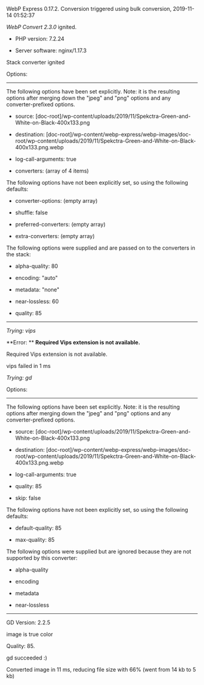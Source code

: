 WebP Express 0.17.2. Conversion triggered using bulk conversion, 2019-11-14 01:52:37

*WebP Convert 2.3.0*  ignited.
- PHP version: 7.2.24
- Server software: nginx/1.17.3

Stack converter ignited

Options:
------------
The following options have been set explicitly. Note: it is the resulting options after merging down the "jpeg" and "png" options and any converter-prefixed options.
- source: [doc-root]/wp-content/uploads/2019/11/Spekctra-Green-and-White-on-Black-400x133.png
- destination: [doc-root]/wp-content/webp-express/webp-images/doc-root/wp-content/uploads/2019/11/Spekctra-Green-and-White-on-Black-400x133.png.webp
- log-call-arguments: true
- converters: (array of 4 items)

The following options have not been explicitly set, so using the following defaults:
- converter-options: (empty array)
- shuffle: false
- preferred-converters: (empty array)
- extra-converters: (empty array)

The following options were supplied and are passed on to the converters in the stack:
- alpha-quality: 80
- encoding: "auto"
- metadata: "none"
- near-lossless: 60
- quality: 85
------------


*Trying: vips* 

**Error: ** **Required Vips extension is not available.** 
Required Vips extension is not available.
vips failed in 1 ms

*Trying: gd* 

Options:
------------
The following options have been set explicitly. Note: it is the resulting options after merging down the "jpeg" and "png" options and any converter-prefixed options.
- source: [doc-root]/wp-content/uploads/2019/11/Spekctra-Green-and-White-on-Black-400x133.png
- destination: [doc-root]/wp-content/webp-express/webp-images/doc-root/wp-content/uploads/2019/11/Spekctra-Green-and-White-on-Black-400x133.png.webp
- log-call-arguments: true
- quality: 85
- skip: false

The following options have not been explicitly set, so using the following defaults:
- default-quality: 85
- max-quality: 85

The following options were supplied but are ignored because they are not supported by this converter:
- alpha-quality
- encoding
- metadata
- near-lossless
------------

GD Version: 2.2.5
image is true color
Quality: 85. 
gd succeeded :)

Converted image in 11 ms, reducing file size with 66% (went from 14 kb to 5 kb)
